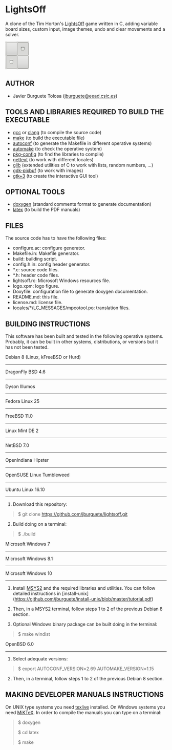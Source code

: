LightsOff
=========

A clone of the Tim Horton's [LightsOff](https://wiki.gnome.org/Apps/Lightsoff)
game written in C, adding variable board sizes, custom input, image themes, undo
and clear movements and a solver.

![Logo](logo.png)

AUTHOR
------

* Javier Burguete Tolosa (jburguete@eead.csic.es)

TOOLS AND LIBRARIES REQUIRED TO BUILD THE EXECUTABLE
----------------------------------------------------

* [gcc](https://gcc.gnu.org) or [clang](http://clang.llvm.org) (to compile the
source code)
* [make](http://www.gnu.org/software/make) (to build the executable file)
* [autoconf](http://www.gnu.org/software/autoconf) (to generate the Makefile in
different operative systems)
* [automake](http://www.gnu.org/software/automake) (to check the operative
system)
* [pkg-config](http://www.freedesktop.org/wiki/Software/pkg-config) (to find the
libraries to compile)
* [gettext](http://www.gnu.org/software/gettext) (to work with different
locales)
* [glib](https://developer.gnome.org/glib) (extended utilities of C to work with
lists, random numbers, ...)
* [gdk-pixbuf](https://developer.gnome.org/gdkpixbuf) (to work with images)
* [gtk+3](http://www.gtk.org) (to create the interactive GUI tool)

OPTIONAL TOOLS
--------------

* [doxygen](http://www.stack.nl/~dimitri/doxygen) (standard comments format to
generate documentation)
* [latex](https://www.latex-project.org/) (to build the PDF manuals)

FILES
-----

The source code has to have the following files:
* configure.ac: configure generator.
* Makefile.in: Makefile generator.
* build: building script.
* config.h.in: config header generator.
* \*.c: source code files.
* \*.h: header code files.
* lightsoff.rc: Microsoft Windows resources file.
* logo.xpm: logo figure.
* Doxyfile: configuration file to generate doxygen documentation.
* README.md: this file.
* license.md: license file.
* locales/\*/LC_MESSAGES/mpcotool.po: translation files.

BUILDING INSTRUCTIONS
---------------------

This software has been built and tested in the following operative systems.
Probably, it can be built in other systems, distributions, or versions but it
has not been tested.

Debian 8 (Linux, kFreeBSD or Hurd)
__________________________________
DragonFly BSD 4.6
_________________
Dyson Illumos
_____________
Fedora Linux 25
_______________
FreeBSD 11.0
____________
Linux Mint DE 2
_______________
NetBSD 7.0
__________
OpenIndiana Hipster
___________________
OpenSUSE Linux Tumbleweed
_________________________
Ubuntu Linux 16.10
__________________

1. Download this repository:
> $ git clone https://github.com/jburguete/lightsoff.git

2. Build doing on a terminal:
> $ ./build

Microsoft Windows 7
___________________
Microsoft Windows 8.1
_____________________
Microsoft Windows 10
____________________

1. Install [MSYS2](http://sourceforge.net/projects/msys2) and the required
libraries and utilities. You can follow detailed instructions in
[install-unix]
(https://github.com/jburguete/install-unix/blob/master/tutorial.pdf)

2. Then, in a MSYS2 terminal, follow steps 1 to 2 of the previous Debian 8
section.

3. Optional Windows binary package can be built doing in the terminal:
> $ make windist

OpenBSD 6.0
___________

1. Select adequate versions:
> $ export AUTOCONF_VERSION=2.69 AUTOMAKE_VERSION=1.15

2. Then, in a terminal, follow steps 1 to 2 of the previous Debian 8 section.

MAKING DEVELOPER MANUALS INSTRUCTIONS
-------------------------------------

On UNIX type systems you need [texlive](https://www.tug.org/texlive) installed.
On Windows systems you need [MiKTeX](http://miktex.org). In order to compile the
manuals you can type on a terminal:
> $ doxygen
>
> $ cd latex
>
> $ make
